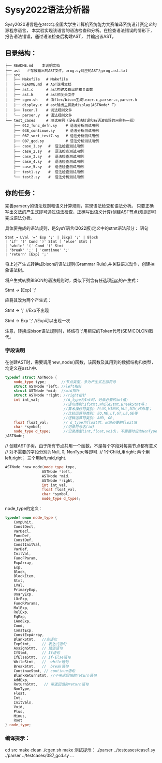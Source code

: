 # Sysy2022语法分析器

Sysy2020语言是在`2022`年全国大学生计算机系统能力大赛编译系统设计赛定义的源程序语言，
本实验实现该语言的语法检查和分析。在检查语法错误的情形下，报告语法错误，通过语法检查后构建AST，
并输出该AST。

## 目录结构：
```
├── README.md    本说明文档
├── ast   ＃存放输出的AST文件，prog.sy对应的AST为prog.ast.txt 
├── src
│   ├── Makefile   # Makefile
│   ├── README.md  # AST说明文档
│   ├── ast.c      # ast构建及输出的相关函数
│   ├── ast.h      # ast相关头文件
│   ├── cgen.sh    # 由flex/bison生成lexer.c,parser.c,parser.h
│   ├── display.c  # ast输出主函数display(ASTNode* T)
│   ├── lexer.l    # 词法规则文件
│   └── parser.y   # 语法规则文件
└── test_cases     # 测试用例（没有语法错误和有语法错误的用例各一组）
    ├── 012_func_defn.sy    # 语法分析测试用例
    ├── 038_continue.sy     # 语法分析测试用例
    ├── 067_sort_test7.sy   # 语法分析测试用例
    ├── 087_gcd.sy          # 语法分析测试用例
    ├── case_1.sy   #  语法检查测试用例   
    ├── case_2.sy   #  语法检查测试用例 
    ├── case_3.sy   #  语法检查测试用例 
    ├── case_4.sy   #  语法检查测试用例 
    ├── case_5.sy   #  语法检查测试用例 
    ├── test1.sy    #  语法检查测试用例 
    └── test2.sy    #  语法分析测试用例
```
## 你的任务：　

完善parser.y的语法规则和语义计算规则，实现语法检查和语法分析。
只要正确写出文法的产生式即可通过语法检查，正确写出语义计算(创建AST节点)规则即可完成语法分析。

具体要完成的语法规则，是SysY语言(2022版)定义中的stmt语法部分：
语句 
```
Stmt → LVal '=' Exp ';' | [Exp] ';' | Block
| 'if' '(' Cond ')' Stmt [ 'else' Stmt ]
| 'while' '(' Cond ')' Stmt
| 'break' ';' | 'continue' ';'
| 'return' [Exp] ';'
```
将上述产生式转换成bison的语法规则(Grammar Rule),并关联语义动作，创建抽象语法树。

将产生式转换BISON的语法规则时，类似下列含有任选项[Exp](Exp可以出现一次或不出现)的产生式：

Stmt → [Exp] ';'

应将其改为两个产生式：

Stmt → ';'  //Exp不出现

Stmt → Exp ';' //Exp可以出现一次

注意，转换成bison语法规则时，终结符';'用相应的Token代号(SEMICOLON)取代。

### 字段说明
在创建AST时，需要调用new_node()函数，该函数及其用到的数据结构和类型，均定义在ast.h中.

```cpp
typedef struct ASTNode {
    node_type type;       //节点类型，多为产生式左部符号
    struct ASTNode *left; //left指针
    struct ASTNode *mid;  //mid指针
    struct ASTNode *right; //right指针
    int int_val;           //d_type为Int时，记录必要的int值;
                           //语句类别:IfStmt,WhileStmt,BreakStmt等；
                           //算术操作符类别: PLUS,MINUS,MUL,DIV,MOD等；
                           //比较运算符类别: EQ,NE,LT,GT,LE,GE等
                           //逻辑运算符类别: AND, OR, 
    float float_val;       // d_type为float时，记录必要的float值 
    char *symbol;          //记录符号名(id)
    node_type d_type;      //记录类型(int,float,void)，不需要时设为NonType
}ASTNode;
```

// 创建AST子树，由于所有节点共用一个函数，不是每个字段对每类节点都有意义
// 对不需要的字段分别为Null, 0, NonType等即可.
// 1个Child,用right; 两个用left,right； 三个用left,mid,right.
```cpp
ASTNode *new_node(node_type type, 
                 ASTNode *left, 
                 ASTNode *mid, 
                 ASTNode *right, 
                 int int_val, 
                 float float_val, 
                 char *symbol, 
                 node_type d_type);

```

node_type的定义：

```cpp
typedef enum node_type {
    CompUnit,
    ConstDecl,
    VarDecl,
    FuncDef,
    ConstDef,
    ConstInitVal,
    VarDef,
    InitVal,
    FuncFParam,
    ExpArray,
    Exp,
    Block,
    BlockItem,
    Stmt,
    LVal,
    PrimaryExp,
    UnaryExp,
    LOrExp,
    FuncRParams,
    MulExp,
    RelExp,
    EqExp,
    LAndExp,
    Cond,
    ConstExp,
    ConstExpArray,
    BlankStmt,   //空语句
    ExpStmt,     // 表达式语句
    AssignStmt,  // 赋值语句
    IfStmt,      // If语句
    IfElseStmt,  // If-Else语句
    WhileStmt,   //  while语句
    BreakStmt,   //  break语句
    ContinueStmt, // continue语句
    BlankReturnStmt, //不带返回值的return语句
    AddExp,
    ReturnStmt,   // 带返回值的return语句
    NonType,
    Float,
    Int,
    InitVals,
    Void,
    Plus,
    Minus,
    Root
} node_type;
```

### 编译提示：
cd src
make clean
./cgen.sh 
make 
测试提示：
./parser ../testcases/case1.sy
./parser ../testcases/087_gcd.sy
...
